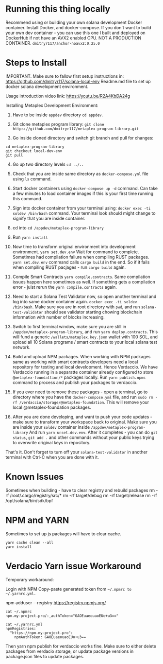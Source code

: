 
# Running this thing locally

Recommend using or building your own solana development Docker container.
Install Docker, and docker-compose.
If you don't want to build your own dev container - you can use this one I built and
deployed on DockerHub if not have an AVX2 enabled CPU. NOT A PRODUCTION CONTAINER.
`dmitryr117/anchor-noavx2:0.25.0`

# Steps to Install

IMPORTANT. Make sure to fallow first setup instructions in: https://github.com/dmitryr117/solana-local-env
Readme.md file to set up docker solana development environment.

Usage introduction video link: https://youtu.be/R2A4KbDA24g

Installing Metaplex Development Environment:

1. Have to be inside `appdev` directory `cd appdev`.

2. Git clone metaplex program library: `git clone https://github.com/dmitryr117/metaplex-program-library.git`

3. Go inside cloned directory and switch git branch and pull for changes:
```
cd metaplex-program-library
git checkout local-dev-env
git pull
```

4. Go up two directory levels `cd ../..`

5. Check that you are inside same directory as `docker-compose.yml` file using `ls` command.

6. Start docker containers using `docker-compose up -d` command. Can take a few minutes to load 
container images if this is your first time running this command.

7. Sign into docker container from your terminal using: `docker exec -ti soldev /bin/bash` command.
Your terminal look should might change to signify that you are inside container.

8. cd into `cd /appdev/metaplex-program-library`

9. Run `yarn install`

10. Now time to transform original environment into development environment. `yarn set.dev.env`
Wait for command to complete. Sometimes had compilation failure when compiling RUST packages.
`yarn set.dev.env` command calls `cargo build` in the end. So if it fails when compiling RUST
pacjages - run `cargo build` again.

11. Compile Smart Contracts `yarn compile.contracts`. Same compilation issues happen here sometimes
as well. If something gets a compilation error - juist rerun the `yarn compile.contracts` again.

12. Need to start a Solana Test Validator now, so open another terminal and log into same docker
container again. `docker exec -ti soldev /bin/bash`. Make sure you are in root directory with `pwd`,
and run `solana-test-validator` should see validator starting chowing blockchain information with
number of blocks increasing.

13. Switch to first terminal window, make sure you are still in `/appdev/metaplex-program-library`,
and run `yarn deploy.contracts`. This will fund a generic `/wallets/metaplex.key.json` wallet with
100 SOL, and upload all 10 Solana programs / smart contracts to your local solana test network.

14. Build and upload NPM packages. When working with NPM packages same as working with smart contracts
developers need a local repository for testing and local development. Hence Verdaccio. We have
Verdaccio running in a separatte container already configured to store `@metaplex-foundattion/*` packages
locally. Run `yarn publish.npms` command to process and publish your packages to verdaccio.

15. If you ever need to remove these packages - open a terminal, go to directory where you have
the `docker-compose.yml` file, and run `sudo rm -rf /verdaccio/storage/@metaplex-foundation`. This
will remove your local @metaplex-foundation packages.

16. After you are done developing, and want to push your code updates - make sure to transform your workspace
back to original. Make sure you are inside your `soldev` container inside `/appdev/metaplex-program-library` 
And run `yarn unset.dev.env`. After it completes - you can do `git status`, `git add .`
and other commands without your public keys trying to overwrite original keys in repository. 

That's it. Don't forget to turn off your `solana-test-validator` in another terminal with Ctrl-C when you are 
done with it.


# Known Issues

Sometimes when building - have to clear registry and rebuild packages
rm -rf /root/.cargo/registry/src/*
rm -rf target/debug
rm -rf target/release
rm -rf /opt/solana/bin/sdk/bpf


# NPM and YARN

Sometimes to set up js packages will have to clear cache.
```
yarn cache clean --all
yarn install
```

# Verdacio Yarn issue Workaround

Temporary workaround:

Login with NPM
Copy-paste generated token from `~/.npmrc to ~/.yarnrc.yml.`

npm adduser --registry https://registry.npmjs.org/

```
cat ~/.npmrc
npm.my-project.pro/:_authToken="GAOEuaeouaoEUo+u3=="

cat ~/.yarnrc.yml
npmRegistries:
  "https://npm.my-project.pro":
    npmAuthToken: GAOEuaeouaoEUo+u3==
```

Then yarn npm publish for verdaccio works fine.
Make sure to either delete packages from verdacio storage, or update package versions in
package.json files to update packages. 
